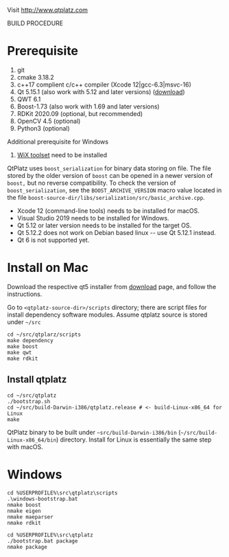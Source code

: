 Visit
	http://www.qtplatz.com

BUILD PROCEDURE

Prerequisite
===============

1. git
2. cmake 3.18.2
3. c++17 complient c/c++ compiler (Xcode 12|gcc-6.3|msvc-16)
1. Qt 5.15.1 (also work with 5.12 and later versions) ([download](https://www.qt.io/download))
2. QWT 6.1
3. Boost-1.73 (also work with 1.69 and later versions)
4. RDKit 2020.09 (optional, but recommended)
5. OpenCV 4.5 (optional)
6. Python3 (optional)

Additional prerequisite for Windows
1. [WiX toolset](wixtool.org) need to be installed

QtPlatz uses `boost_serialization` for binary data storing on file.  The file stored by the older version of `boost` can be opened in a newer version of `boost,` but no reverse compatibility.  To check the version of `boost_serialization`, see the `BOOST_ARCHIVE_VERSION` macro value located in the file `boost-source-dir/libs/serialization/src/basic_archive.cpp`.

* Xcode 12 (command-line tools) needs to be installed for macOS.
* Visual Studio 2019 needs to be installed for Windows.
* Qt 5.12 or later version needs to be installed for the target OS.
 * Qt 5.12.2 does not work on Debian based linux -- use Qt 5.12.1 instead.
 * Qt 6 is not supported yet.

Install on Mac
====================

Download the respective qt5 installer from [download](https://www.qt.io/download) page, and follow the instructions.

Go to `<qtplatz-source-dir>/scripts` directory; there are script files for install dependency software modules.
Assume qtplatz source is stored under `~/src`


```
cd ~/src/qtplarz/scripts
make dependency
make boost
make qwt
make rdkit
```

Install qtplatz
----------------

```
cd ~/src/qtplatz
./bootstrap.sh
cd ~/src/build-Darwin-i386/qtplatz.release # <- build-Linux-x86_64 for Linux
make
```

QtPlatz binary to be built under `~src/build-Darwin-i386/bin` (`~/src/build-Linux-x86_64/bin`) directory.
Install for Linux is essentially the same step with macOS.


Windows
===========

```
cd %USERPROFILE%\src\qtplatz\scripts
.\windows-bootstrap.bat
nmake boost
nmake eigen
nmake maeparser
nmake rdkit
```

```
cd %USERPROFILE%\src\qtplatz
./bootstrap.bat package
nmake package
```
